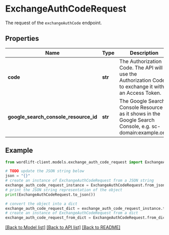 # ExchangeAuthCodeRequest

The request of the `exchangeAuthCode` endpoint.

## Properties

Name | Type | Description | Notes
------------ | ------------- | ------------- | -------------
**code** | **str** | The Authorization Code. The API will use the Authorization Code to exchange it with an Access Token. | 
**google_search_console_resource_id** | **str** | The Google Search Console Resource Id as it shows in the Google Search Console, e.g. sc-domain:example.org. | 

## Example

```python
from wordlift-client.models.exchange_auth_code_request import ExchangeAuthCodeRequest

# TODO update the JSON string below
json = "{}"
# create an instance of ExchangeAuthCodeRequest from a JSON string
exchange_auth_code_request_instance = ExchangeAuthCodeRequest.from_json(json)
# print the JSON string representation of the object
print(ExchangeAuthCodeRequest.to_json())

# convert the object into a dict
exchange_auth_code_request_dict = exchange_auth_code_request_instance.to_dict()
# create an instance of ExchangeAuthCodeRequest from a dict
exchange_auth_code_request_from_dict = ExchangeAuthCodeRequest.from_dict(exchange_auth_code_request_dict)
```
[[Back to Model list]](../README.md#documentation-for-models) [[Back to API list]](../README.md#documentation-for-api-endpoints) [[Back to README]](../README.md)


